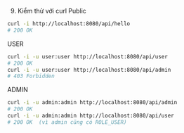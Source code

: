9. Kiểm thử với curl
Public

```bash
curl -i http://localhost:8080/api/hello
# 200 OK
```
USER

```bash
curl -i -u user:user http://localhost:8080/api/user
# 200 OK
curl -i -u user:user http://localhost:8080/api/admin
# 403 Forbidden
```
ADMIN

```bash
curl -i -u admin:admin http://localhost:8080/api/admin
# 200 OK
curl -i -u admin:admin http://localhost:8080/api/user
# 200 OK  (vì admin cũng có ROLE_USER)
```
